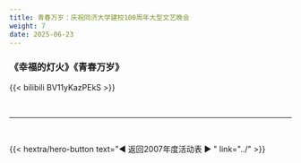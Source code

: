 ```yaml
---
title: 青春万岁：庆祝同济大学建校100周年大型文艺晚会
weight: 7
date: 2025-06-23
---
```


### 《幸福的灯火》《青春万岁》

{{< bilibili BV11yKazPEkS >}}


<br>
<hr>
<br>

{{< hextra/hero-button text="◀ 返回2007年度活动表 ▶ " link="../" >}}